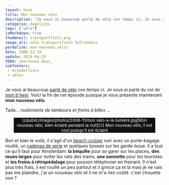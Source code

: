 ```yaml
---
layout: base
title: Mon nouveau vélo
description: "Je vous ai beaucoup parlé de vélo ces temps ci. Je vous ai parlé du vol de mon b'twin. Voici la fin de cet épisode puisque je vous présente maintenant mon "
categorie: dagelijks
tags: ["vélo"]
isMarkdown: true
thumbnail: transportfiets.png
image_alt: vélo transportfiets hollandais
permalink: mon-nouveau-velo/
date: 2008-12-18
update: 2014-04-25
TODO: shortened desc, 
subfooters:
 - drooderfiets
 - velos
---
```


Je vous ai beaucoup [parlé de vélo](/plein-de-velos-hollandais) ces temps ci. Je vous ai parlé du vol de [mon b'twin](/un-b-twin-a-amsterdam). Voici la fin de cet épisode puisque je vous présente maintenant **mon nouveau vélo**.

Tada... *roulements de tambours et freins à billes* ...

<!-- HTML -->
<div style="background-color:#111111; border:2px solid #FFFFFF; width:450px;
        margin-left: auto;
	margin-right: auto;
text-align:center; color:#FFFFFF; font-size:small;">
<!-- / HTML -->
((/public/images/photos/2008-11/mon velo-a-la-lumiere.jpg|Mon nouveau vélo, bien éclairé pendant la nuit|C))  
Mon nouveau vélo, il est cool puisqu'il est éclairé
<!-- HTML -->
</div>
<!-- / HTML -->

Bon et bien le voilà, il s'agit d'un [beach-cruiser](/plein-de-velos) noir avec un porte-bagage rouillé, un [cadenas de série](/cadenas-special-velo) et quelques bosses sur les garde-boue. Il a tout ce qu'il faut pour Amsterdam: **la béquille** pour se garer sur les places, **des roues larges** pour éviter les rails des trams, **une sonnette** pour les touristes et **les freins à rétropédalage** pour pouvoir téléphoner en freinant. Il n'est plus très frais, il est rouillé un peu partout et il grince ça et là mais je ne vais pas me plaindre, j'ai un nouveau vélo et il ne m'a rien coûté. c'est chouette non ?

